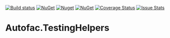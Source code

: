 [![Build status](https://ci.appveyor.com/api/projects/status/9l0ibv4tjx9a9m57?svg=true)](https://ci.appveyor.com/project/awesome-inc-build/autofac-testinghelpers)
[![NuGet](https://img.shields.io/nuget/v/Autofac.TestingHelpers.svg?style=flat-square)](https://www.nuget.org/packages/Autofac.TestingHelpers/) 
[![Nuget](https://img.shields.io/nuget/vpre/Autofac.TestingHelpers.svg)](https://www.nuget.org/packages/Autofac.TestingHelpers/)
[![NuGet](https://img.shields.io/nuget/dt/Autofac.TestingHelpers.svg?style=flat-square)](https://www.nuget.org/packages/Autofac.TestingHelpers/) 
[![Coverage Status](https://coveralls.io/repos/awesome-inc/AutoFac.TestingHelpers/badge.svg?branch=develop&service=github)](https://coveralls.io/github/awesome-inc/AutoFac.TestingHelpers)
[![Issue Stats](http://issuestats.com/github/awesome-inc/Autofac.TestingHelpers/badge/pr)](http://issuestats.com/github/awesome-inc/Autofac.TestingHelpers)

# Autofac.TestingHelpers
